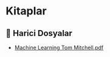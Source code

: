 # Kitaplar


<!--Index-->

## 🔗 Harici Dosyalar

- [Machine Learning Tom Mitchell.pdf](./Machine%20Learning%20Tom%20Mitchell.pdf)


<!--Index-->

